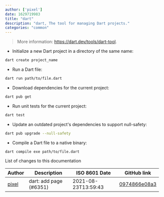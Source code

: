 ```yaml
---
author: ['pixel']
date: 1629719983
title: "dart"
description: "dart, The tool for managing Dart projects."
categories: "common"
---
```

> More information: <https://dart.dev/tools/dart-tool>.

- Initialize a new Dart project in a directory of the same name:

```bash
dart create project_name
```

- Run a Dart file:

```bash
dart run path/to/file.dart
```

- Download dependencies for the current project:

```bash
dart pub get
```

- Run unit tests for the current project:

```bash
dart test
```

- Update an outdated project's dependencies to support null-safety:

```bash
dart pub upgrade --null-safety
```

- Compile a Dart file to a native binary:

```bash
dart compile exe path/to/file.dart
```
List of changes to this documentation


Author | Description | ISO 8601 Date | GitHub link
------|-----|-----|-----
[pixel](mailto:35269695+pixelcmtd@users.noreply.github.com) | dart: add page (#6351) | 2021-08-23T13:59:43 | [0974866e08a3](https://github.com/tldr-pages/tldr/commit/0974866e08a34a6f17331da9a48af6c86ce05090)

